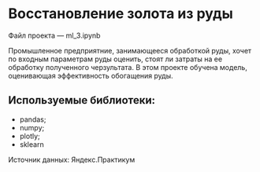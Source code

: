 # Восстановление золота из руды

Файл проекта — ml_3.ipynb

Промышленное предприятние, занимающееся обработкой руды, хочет по входным параметрам руды оценить, стоят ли затраты на ее обработку полученного черзультата.
В этом проекте обучена модель, оценивающая эффективность обогащения руды.

## Используемые библиотеки:
- pandas;
- numpy;
- plotly;
- sklearn

Источник данных: Яндекс.Практикум
